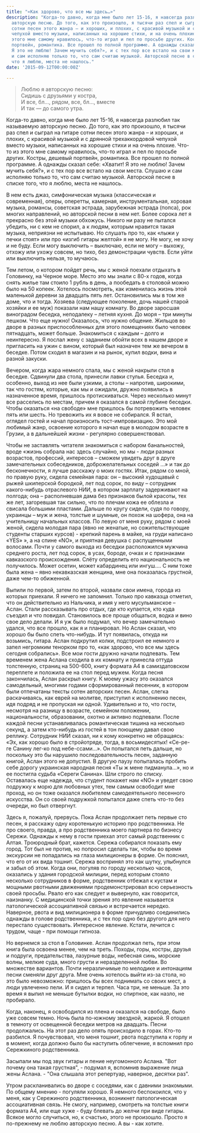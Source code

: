 ```yaml
---
title: "«Как здорово, что все мы здесь…»"
description: "Когда-то давно, когда мне было лет 15-16, я навсегда разлюбил так называемую
  авторскую песню. До того, как это произошло, я тысячи раз спел и сыграл на гитаре
  сотни песен этого жанра – и хороших, и плохих, с красивой музыкой и с дрянной трехаккордовой
  чепухой вместо музыки, написанных на хорошие стихи, и на очень плохие. Что-то из
  этого мне самому нравилось, что-то играл и пел по просьбе других. Костры, дешевый
  портвейн, романтика. Все прошел по полной программе. А однажды сказал себе: «Хватит!
  Я это не люблю! Зачем мучить себя?», и с тех пор все встало на свои места. Слушаю
  и сам исполняю только то, что сам считаю музыкой. Авторской песне в списке того,
  что я люблю, места не нашлось."
date: '2015-09-12T00:00:00Z'

---
```

> Люблю я авторскую песню:<br />
> Сидишь с друзьями у костра, <br />
> И все, бл…, рядом, все, бл…, вместе <br />
> И так — до самого утра.

Когда-то давно, когда мне было лет 15-16, я навсегда разлюбил так называемую авторскую песню. До того, как это произошло, я тысячи раз спел и сыграл на гитаре сотни песен этого жанра – и хороших, и плохих, с красивой музыкой и с дрянной трехаккордовой чепухой вместо музыки, написанных на хорошие стихи и на очень плохие. Что-то из этого мне самому нравилось, что-то играл и пел по просьбе других. Костры, дешевый портвейн, романтика. Все прошел по полной программе. А однажды сказал себе: «Хватит! Я это не люблю! Зачем мучить себя?», и с тех пор все встало на свои места. Слушаю и сам исполняю только то, что сам считаю музыкой. Авторской песне в списке того, что я люблю, места не нашлось.  

В нем есть джаз, симфоническая музыка (классическая и современная), оперы, оперетты, камерная, инструментальная, хоровая музыка, романсы, советская эстрада, зарубежная эстрада (попса), рок многих направлений, но авторской песни в нем нет. Более сорока лет я прекрасно без этой музыки обхожусь. Никого ни разу не пытался убедить, ни с кем не спорил, а к людям, которым нравится такая музыка, неприязни не испытываю. Но слушать про то, как «лыжи у печки стоят» или про «изгиб гитары желтой» я не могу. Не могу, не хочу и не буду. Если могу выключить – выключаю, если не могу – выхожу, отхожу или ухожу совсем, но тихо, без демонстрации чувств. Если уйти или выключить нельзя, то мучаюсь. 

Тем летом, о котором пойдет речь, мы с женой поехали отдыхать в Головинку, на Черное море. Место это мы знали с 80-х годов, когда снять жилье там стоило 1 рубль в день, а пообедать в столовой можно было на 50 копеек. Хотелось посмотреть, как изменилась жизнь этой маленькой деревни за двадцать пять лет. Остановились мы в том же доме, что и тогда. Хозяева (следующее поколение, дочь нашей старой хозяйки и ее муж) показали нам нашу комнату. Во дворе заросшая виноградом беседка, неподалеку – летняя кухня. До моря – три минуты пешком. Что еще нужно! Оказалось, что нужно общение. Жильцов во дворе в разных приспособленных для этого помещениях было человек пятнадцать, может больше. Знакомиться с каждым – долго и неинтересно. Я послал жену с заданием обойти всех в нашем дворе и пригласить на ужин с вином, который был назначен тем же вечером в беседке. Потом сходил в магазин и на рынок, купил водки, вина и разной закуски. 

Вечером, когда жара немного спала, мы с женой накрыли стол в беседке. Сдвинули два стола, принесли лавки стулья. Беседка и, особенно, выход из нее были узкими, а столы – напротив, широкими, так что гостям, которые, как мы и ожидали, дружно появились в назначенное время, пришлось протискиваться. Через несколько минут все расселись по местам, причем я оказался в самой глубине беседки. Чтобы оказаться «на свободе» мне пришлось бы потревожить человек пять или шесть. Но тревожить их я вовсе не собирался. Я встал, оглядел гостей и начал произносить тост-импровизацию. Это мой любимый жанр, освоение которого я начал еще в молодом возрасте в Грузии, а в дальнейшей жизни - регулярно совершенствовал. 

Чтобы не заставлять читателя знакомиться с набором банальностей, вроде «жизнь собрала нас здесь случайно, но мы - люди разных возрастов, профессий, интересов – сможем увидеть друг в друге замечательных собеседников, доброжелательных соседей …» и так до бесконечности, я лучше расскажу о моих гостях. Итак, рядом со мной, по правую руку, сидела семейная пара: он – высокий худощавый с рыжей шкиперской бородкой, лет под сорок, по виду – сотрудник какого-нибудь отраслевого НИИ, в котором зарплату задерживают на полгода; она – располневшая дама без признаков былой красоты, тех же лет, загоревшая так сильно, что по плечам кожа ее облезла и свисала большими пластами. Дальше по кругу сидели, судя по говору, украинцы – муж и жена, толстые и шумные, он похож на шофера, она на учительницу начальных классов. По левую от меня руку, рядом с моей женой, сидела молодая пара (явно не женатые, но сожительствующие студенты старших курсов) - крепкий парень в майке, на груди написано «YES» », а на спине «NO», и приятная девушка с распущенными волосами. Почти у самого выхода из беседки расположился мужчина среднего роста, лет под сорок, в усах, бороде, очках и с признаками кавказского происхождения. Слёту определить его национальность не получилось. Может осетин, может кабардинец или ингуш…. С ним тоже была жена – явно некавказская женщина, мне она показалась грустной, даже чем-то обиженной. 

Выпили по первой, затем по второй, назвали свои имена, города из которых приехали. Я ничего не запомнил. Только про кавказца отметил, что он действительно из Нальчика, и имя у него мусульманское – Аслан. Стали рассказывать про отдых, где кто купается, кто куда съездил и что повидал. Становилось все проще общаться, водка и вино свое дело делали. И я уж было подумал, что вечер замечательно удался, что все прошло, как я и планировал. Но Аслан сказал, что хорошо бы было спеть что-нибудь. И тут появилась, откуда ни возьмись, гитара. Аслан подкрутил колки, подстроил ее немного и запел негромким тенорком про то, «как здорово, что все мы здесь сегодня собрались». Все мои гости дружно начали подпевать. Тем временем жена Аслана сходила в их комнату и принесла оттуда толстенную, страниц на 500-600, книгу формата А4 в самиздатовском переплете и положила ее на стол перед мужем. Когда песня закончилась, Аслан раскрыл книгу. К моему ужасу это оказался самодельный, многими годами сформированный песенник, в котором были отпечатаны тексты сотен авторских песен. Аслан, слегка раскачиваясь, как еврей на молитве, приступил к исполнению песен, идя подряд и не пропуская ни одной. Удивительно и то, что гости, несмотря на разницу в возрасте, семейном положении, национальности, образовании, охотно и активно подпевали. После каждой песни устанавливалась романтическая тишина на несколько секунд, а затем кто-нибудь из гостей в тон поющему давал свою реплику. Сотрудник НИИ сказал, ни к кому конкретно не обращаясь: «Эх, как хорошо было в стройотряде, тогда, в восьмидесятых! «Се-ре-ге Санину лег-ко под небе-ссами…». Он попытался петь дальше, но поскольку это бы нарушило последовательность песен, заданную книгой, Аслан этого не допустил. В другую паузу попыталась пробить себе дорогу украинская народная песня «Ты ж мене пидманула…», но и ее постигла судьба «Сереги Санина». Шли строго по списку. Оставалась еще надежда, что студент покажет нам «NO» и уведет свою подружку к морю для любовных утех, тем самым освободит мне проход, но он тоже оказался любителем самодеятельного песенного искусства. Он со своей подружкой попытался даже спеть что-то без очереди, но был отвергнут.  

Здесь я, пожалуй, прервусь. Пока Аслан продолжает петь первые сто песен, я расскажу одну коротенькую историю про родственника. Не про своего, правда, а про родственника моего партнера по бизнесу Сережи. Однажды к нему в гости приехал этот самый родственник с Алтая. Троюродный брат, кажется. Сережа собирался показать ему город. Тот был не против, но попросил сделать так, чтобы во время экскурсии не попадались на глаза милиционеры в форме. Он пояснил, что его от их вида тошнит. Сережа воспринял это как шутку, улыбнулся и забыл об этом. Когда они, погуляв по городу несколько часов, оказались у здания городской милиции, перед которым стояло несколько сотрудников в форме, родственник отбежал к кустам и мощными рвотными движениями продемонстрировал всю серьезность своей просьбы. Рвало его как следует и вывернуло, как говорится, наизнанку. С медицинской точки зрения это явление называется патологической ассоциативной связью и встречается нередко. Наверное, рвота и вид милиционера в форме причудливо соединились однажды в голове родственника, и с тех пор одно без другого для него перестало существовать. Интересное явление. Кстати, лечится с трудом, чаще - при помощи гипноза.

Но вернемся за стол в Головинке. Аслан продолжал петь, при этом книга была освоена менее, чем на треть. Походы, горы, костры, друзья и подруги, предательства, лазурные воды, небесная синь, морские волны, мелкие суда, много грусти и неразделенной любви. Во множестве вариантов. Почти неразличимые по мелодике и интонациям песни сменяли друг друга. Мне очень хотелось выйти из-за стола, но это было невозможно: пришлось бы всех поднимать со своих мест, а люди увлеченно пели. И я сидел и терпел. Часа три, не меньше. За это время я выпил не меньше бутылки водки, но спиртное, как назло, не пробирало.

Когда, наконец, я освободился из плена и оказался на свободе, было уже совсем темно. Ночь была по-южному звездной, жаркой. Я отошел в темноту от освещенной беседки метров на двадцать. Песни продолжались. На этот раз дело опять происходило в горах. Кто-то разбился. Я почувствовал, что меня тошнит, рвота подступила к горлу и в момент, когда должно было бы наступить облегчение, я вспомнил про Сережкиного родственника.  

Засыпали мы под звук гитары и пение неугомонного Аслана.  "Вот почему она такая грустная", - подумал я, вспомнив выражение лица жены Аслана. - "Она слышала этот репертуар, наверное, десятки раз".   

Утром раскланивались во дворе с соседями, как с давними знакомыми. По общему мнению - погуляли хорошо.
Я немного беспокоился, что у меня, как у Сережиного родственника, возникнет патологическая ассоциативная связь. Не смогу, например, смотреть на толстые книги формата А4, или еще хуже - буду блевать до желчи при виде гитары. Всякое могло случиться, но, к счастью, этого не произошло. Просто я по-прежнему не люблю авторскую песню. А вы - как хотите.  



